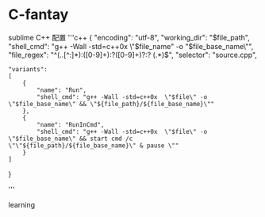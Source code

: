 # C-fantay

sublime C++ 配置
'''c++
{
	"encoding": "utf-8",
	"working_dir": "$file_path",
	"shell_cmd": "g++ -Wall -std=c++0x \"$file_name\" -o \"$file_base_name\"",
	"file_regex": "^(..[^:]*):([0-9]+):?([0-9]+)?:? (.*)$",
	"selector": "source.cpp",

	"variants": 
	[
		{   
			"name": "Run",
			"shell_cmd": "g++ -Wall -std=c++0x  \"$file\" -o \"$file_base_name\" && \"${file_path}/${file_base_name}\""
		},
		{   
			"name": "RunInCmd",
			"shell_cmd": "g++ -Wall -std=c++0x  \"$file\" -o \"$file_base_name\" && start cmd /c \"\"${file_path}/${file_base_name}\" & pause \""
		}
	]
}

'''



learning
